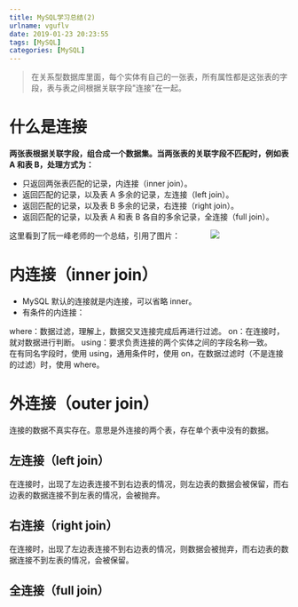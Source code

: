```yaml
---
title: MySQL学习总结(2)
urlname: vguflv
date: 2019-01-23 20:23:55
tags: [MySQL]
categories: [MySQL]
---
```


> 在关系型数据库里面，每个实体有自己的一张表，所有属性都是这张表的字段，表与表之间根据关联字段"连接"在一起。

# 什么是连接

**两张表根据关联字段，组合成一个数据集。当两张表的关联字段不匹配时，例如表 A 和表 B，处理方式为：**

- 只返回两张表匹配的记录，内连接（inner join）。
- 返回匹配的记录，以及表 A 多余的记录，左连接（left join）。
- 返回匹配的记录，以及表 B 多余的记录，右连接（right join）。
- 返回匹配的记录，以及表 A 和表 B 各自的多余记录，全连接（full join）。

这里看到了阮一峰老师的一个总结，引用了图片：
             ![](https://cdn.nlark.com/yuque/0/2019/jpeg/187932/1548247519305-bff75e42-9992-499e-9c1b-d75b9e56fe13.jpeg#align=left&display=inline&height=295&originHeight=295&originWidth=602&size=0&status=done&width=602)

# 内连接（inner join）

- MySQL 默认的连接就是内连接，可以省略 inner。
- 有条件的内连接：

where：数据过滤，理解上，数据交叉连接完成后再进行过滤。
on：在连接时，就对数据进行判断。
using：要求负责连接的两个实体之间的字段名称一致。
      在有同名字段时，使用 using，通用条件时，使用 on，在数据过滤时（不是连接的过滤）时，使用 where。

# 外连接（outer join）

连接的数据不真实存在。意思是外连接的两个表，存在单个表中没有的数据。

## 左连接（left join）

在连接时，出现了左边表连接不到右边表的情况，则左边表的数据会被保留，而右边表的数据连接不到左表的情况，会被抛弃。

## 右连接（right join）

在连接时，出现了左边表连接不到右边表的情况，则数据会被抛弃，而右边表的数据连接不到左表的情况，会被保留。

## 全连接（full join）
